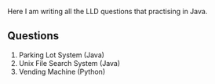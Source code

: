 Here I am writing all the LLD questions that practising in Java.

## Questions
1. Parking Lot System (Java)
2. Unix File Search System (Java)
3. Vending Machine (Python)
